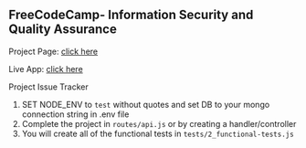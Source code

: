 **FreeCodeCamp**- Information Security and Quality Assurance
------

Project Page: [click here](https://glitch.com/~mixolydian-scented-comfort)

Live App: [click here](https://mixolydian-scented-comfort.glitch.me)

Project Issue Tracker

1) SET NODE_ENV to `test` without quotes and set DB to your mongo connection string in .env file
2) Complete the project in `routes/api.js` or by creating a handler/controller
3) You will create all of the functional tests in `tests/2_functional-tests.js`


